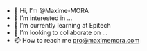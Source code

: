 - 👋 Hi, I’m @Maxime-MORA
- 👀 I’m interested in ...
- 🌱 I’m currently learning at Epitech
- 💞️ I’m looking to collaborate on ...
- 📫 How to reach me pro@maximemora.com

<!---
Maxime-MORA/Maxime-MORA is a ✨ special ✨ repository because its `README.md` (this file) appears on your GitHub profile.
You can click the Preview link to take a look at your changes.
--->
